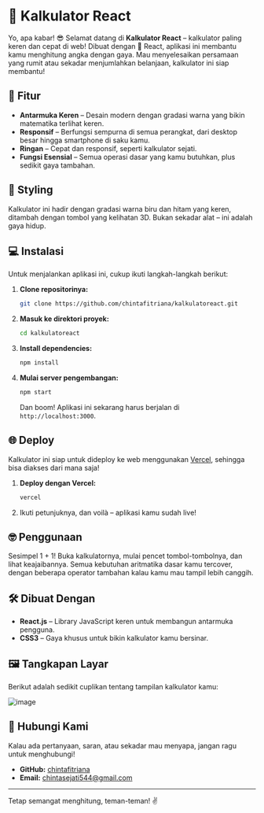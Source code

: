 # 🔢 Kalkulator React

Yo, apa kabar! 😎 Selamat datang di **Kalkulator React** – kalkulator paling keren dan cepat di web! Dibuat dengan 💚 React, aplikasi ini membantu kamu menghitung angka dengan gaya. Mau menyelesaikan persamaan yang rumit atau sekadar menjumlahkan belanjaan, kalkulator ini siap membantu!

## 🚀 Fitur

- **Antarmuka Keren** – Desain modern dengan gradasi warna yang bikin matematika terlihat keren.
- **Responsif** – Berfungsi sempurna di semua perangkat, dari desktop besar hingga smartphone di saku kamu.
- **Ringan** – Cepat dan responsif, seperti kalkulator sejati.
- **Fungsi Esensial** – Semua operasi dasar yang kamu butuhkan, plus sedikit gaya tambahan.

## 🎨 Styling

Kalkulator ini hadir dengan gradasi warna biru dan hitam yang keren, ditambah dengan tombol yang kelihatan 3D. Bukan sekadar alat – ini adalah gaya hidup.

## 💻 Instalasi

Untuk menjalankan aplikasi ini, cukup ikuti langkah-langkah berikut:

1. **Clone repositorinya:**

    ```bash
    git clone https://github.com/chintafitriana/kalkulatoreact.git
    ```

2. **Masuk ke direktori proyek:**

    ```bash
    cd kalkulatoreact
    ```

3. **Install dependencies:**

    ```bash
    npm install
    ```

4. **Mulai server pengembangan:**

    ```bash
    npm start
    ```

    Dan boom! Aplikasi ini sekarang harus berjalan di `http://localhost:3000`.

## 🌐 Deploy

Kalkulator ini siap untuk dideploy ke web menggunakan [Vercel](https://vercel.com/), sehingga bisa diakses dari mana saja!

1. **Deploy dengan Vercel:**

    ```bash
    vercel
    ```

2. Ikuti petunjuknya, dan voilà – aplikasi kamu sudah live!

## 🤓 Penggunaan

Sesimpel 1 + 1! Buka kalkulatornya, mulai pencet tombol-tombolnya, dan lihat keajaibannya. Semua kebutuhan aritmatika dasar kamu tercover, dengan beberapa operator tambahan kalau kamu mau tampil lebih canggih.

## 🛠️ Dibuat Dengan

- **React.js** – Library JavaScript keren untuk membangun antarmuka pengguna.
- **CSS3** – Gaya khusus untuk bikin kalkulator kamu bersinar.

## 🖼️ Tangkapan Layar

Berikut adalah sedikit cuplikan tentang tampilan kalkulator kamu:

![image](https://github.com/user-attachments/assets/8c144e4d-f724-4b75-92d9-cba3a4494959)

## 🤙 Hubungi Kami

Kalau ada pertanyaan, saran, atau sekadar mau menyapa, jangan ragu untuk menghubungi!

- **GitHub:** [chintafitriana](https://github.com/chintafitriana)
- **Email:** chintasejati544@gmail.com

---

Tetap semangat menghitung, teman-teman! ✌️
